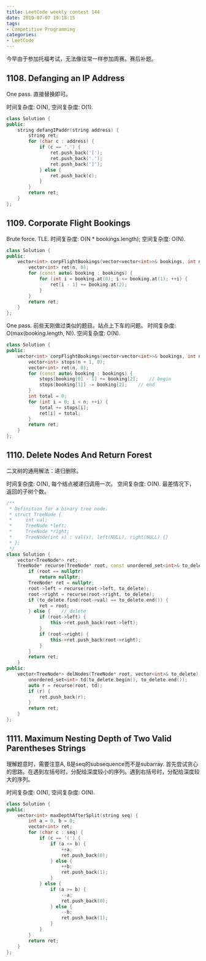 ```yaml
---
title: LeetCode weekly contest 144
date: 2019-07-07 19:18:15
tags:
- Competitive Programming
categories:
- LeetCode
---
```


今早由于参加托福考试，无法像往常一样参加周赛。赛后补题。


## 1108. Defanging an IP Address
One pass. 直接替换即可。

时间复杂度: O(N),
空间复杂度: O(1).

```cpp
class Solution {
public:
    string defangIPaddr(string address) {
        string ret;
        for (char c : address) {
            if (c == '.') {
                ret.push_back('[');
                ret.push_back('.');
                ret.push_back(']');
            } else {
                ret.push_back(c);
            }
        }
        return ret;
    }
};
```

## 1109. Corporate Flight Bookings

Brute force. TLE.
时间复杂度: O(N * bookings.length);
空间复杂度: O(N).

```cpp
class Solution {
public:
    vector<int> corpFlightBookings(vector<vector<int>>& bookings, int n) {
        vector<int> ret(n, 0);
        for (const auto& booking : bookings) {
            for (int i = booking.at(0); i <= booking.at(1); ++i) {
                ret[i - 1] += booking.at(2);
            }
        }
        return ret;
    }
};
```

One pass. 前些天刚做过类似的题目。站点上下车的问题。
时间复杂度: O(max(booking.length, N)).
空间复杂度: O(N).

```cpp
class Solution {
public:
    vector<int> corpFlightBookings(vector<vector<int>>& bookings, int n) {
        vector<int> stops(n + 1, 0);
        vector<int> ret(n, 0);
        for (const auto& booking : bookings) {
            stops[booking[0] - 1] += booking[2];    // begin
            stops[booking[1]] -= booking[2];    // end
        }
        int total = 0;
        for (int i = 0; i < n; ++i) {
            total += stops[i];
            ret[i] = total;
        }
        return ret;
    }
};
```

## 1110. Delete Nodes And Return Forest

二叉树的通用解法：递归删除。

时间复杂度: O(N), 每个结点被递归调用一次。
空间复杂度: O(N). 最差情况下，返回的子树个数。

```cpp
/**
 * Definition for a binary tree node.
 * struct TreeNode {
 *     int val;
 *     TreeNode *left;
 *     TreeNode *right;
 *     TreeNode(int x) : val(x), left(NULL), right(NULL) {}
 * };
 */
class Solution {
    vector<TreeNode*> ret;
    TreeNode* recurse(TreeNode* root, const unordered_set<int>& to_delete) {
        if (root == nullptr)
            return nullptr;
        TreeNode* ret = nullptr;
        root->left = recurse(root->left, to_delete);
        root->right = recurse(root->right, to_delete);
        if (to_delete.find(root->val) == to_delete.end()) {
            ret = root;
        } else {    // delete
            if (root->left) {
                this->ret.push_back(root->left);
            }
            if (root->right) {
                this->ret.push_back(root->right);
            }
        }
        return ret;
    }
public:
    vector<TreeNode*> delNodes(TreeNode* root, vector<int>& to_delete) {
        unordered_set<int> td(to_delete.begin(), to_delete.end());
        auto r = recurse(root, td);
        if (r) {
            ret.push_back(r);
        }
        return ret;
    }
};
```

## 1111. Maximum Nesting Depth of Two Valid Parentheses Strings

理解题意时，需要注意A, B是seq的subsequence而不是subarray.
首先尝试贪心的思路。在遇到左括号时，分配给深度较小的序列。遇到右括号时，分配给深度较大的序列。

时间复杂度: O(N),
空间复杂度: O(N).

```cpp
class Solution {
public:
    vector<int> maxDepthAfterSplit(string seq) {
        int a = 0, b = 0;
        vector<int> ret;
        for (char c : seq) {
            if (c == '(') {
                if (a <= b) {
                    ++a;
                    ret.push_back(0);
                } else {
                    ++b;
                    ret.push_back(1);
                }
            } else {
                if (a >= b) {
                    --a;
                    ret.push_back(0);
                } else {
                    --b;
                    ret.push_back(1);
                }
            }
        }
        return ret;
    }
};
```